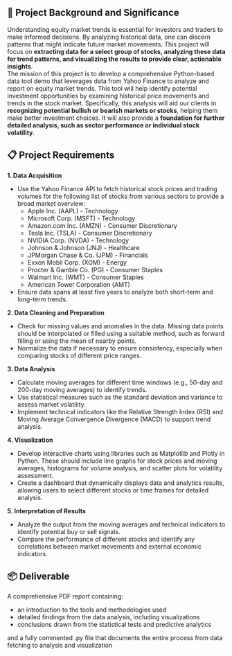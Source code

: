 ## 🎯 Project Background and Significance
Understanding equity market trends is essential for investors and traders to make informed decisions. By analyzing historical data, one can discern patterns that might indicate future market movements. This project will focus on **extracting data for a select group of stocks, analyzing these data for trend patterns, and visualizing the results to provide clear, actionable insights**.\
The mission of this project is to develop a comprehensive Python-based data tool demo that leverages data from Yahoo Finance to analyze and report on equity market trends. This tool will help identify potential investment opportunities by examining historical price movements and trends in the stock market. Specifically, this analysis will aid our clients in **recognizing potential bullish or bearish markets or stocks**, helping them make better investment choices. It will also provide a **foundation for further detailed analysis, such as sector performance or individual stock volatility**.

## 📋 Project Requirements
**1. Data Acquisition**
- Use the Yahoo Finance API to fetch historical stock prices and trading volumes for the following list of stocks from various sectors to provide a broad market overview:
    - Apple Inc. (AAPL) - Technology
    - Microsoft Corp. (MSFT) - Technology
    - Amazon.com Inc. (AMZN) - Consumer Discretionary
    - Tesla Inc. (TSLA) - Consumer Discretionary
    - NVIDIA Corp. (NVDA) - Technology
    - Johnson & Johnson (JNJ) - Healthcare
    - JPMorgan Chase & Co. (JPM) - Financials
    - Exxon Mobil Corp. (XOM) - Energy
    - Procter & Gamble Co. (PG) - Consumer Staples
    - Walmart Inc. (WMT) - Consumer Staples
    - American Tower Corporation (AMT)
- Ensure data spans at least five years to analyze both short-term and long-term trends.

**2. Data Cleaning and Preparation**
- Check for missing values and anomalies in the data. Missing data points should be interpolated or filled using a suitable method, such as forward filling or using the mean of nearby points.
- Normalize the data if necessary to ensure consistency, especially when comparing stocks of different price ranges.

**3. Data Analysis**
- Calculate moving averages for different time windows (e.g., 50-day and 200-day moving averages) to identify trends.
- Use statistical measures such as the standard deviation and variance to assess market volatility.
- Implement technical indicators like the Relative Strength Index (RSI) and Moving Average Convergence Divergence (MACD) to support trend analysis.

**4. Visualization**
- Develop interactive charts using libraries such as Matplotlib and Plotly in Python. These should include line graphs for stock prices and moving averages, histograms for volume analysis, and scatter plots for volatility assessment.
- Create a dashboard that dynamically displays data and analytics results, allowing users to select different stocks or time frames for detailed analysis.

**5. Interpretation of Results**
- Analyze the output from the moving averages and technical indicators to identify potential buy or sell signals.
- Compare the performance of different stocks and identify any correlations between market movements and external economic indicators.

## 📦 Deliverable
A comprehensive PDF report containing:
- an introduction to the tools and methodologies used
- detailed findings from the data analysis, including visualizations
- conclusions drawn from the statistical tests and predictive analytics

and a fully commented .py file that documents the entire process from data fetching to analysis and visualization